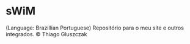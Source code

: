 # sWiM
(Language: Brazillian Portuguese) Repositório para o meu site e outros integrados. © Thiago Gluszczak
